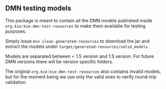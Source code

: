 ## DMN testing models

This package is meant to contain all the DMN models published inside `org.kie:kie-dmn-test-resources` to make them available for testing purposes.

Simply issue `mvn clean generated-resources` to download the jar and extract the models under `target/generated-resources/valid_models`.

Models are separated between < 1.5 version and 1.5 version.
For future DMN versions there will be version specific folders.

The original `org.kie:kie-dmn-test-resources` also contains invalid models, but for the moment being we use only the valid ones to verify round-trip validation.
